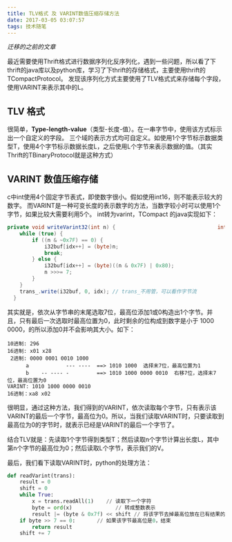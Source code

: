 ```yaml
---
title: TLV格式 及 VARINT数值压缩存储方法
date: 2017-03-05 03:07:57
tags: 技术随笔
---
```

*迁移的之前的文章*

最近需要使用Thrift格式进行数据序列化反序列化，遇到一些问题，所以看了下thrift的java库以及python库，学习了下thrift的存储格式，主要使用thrift的TCompactProtocol。
发现该序列化方式主要使用了TLV格式式来存储每个字段，使用VARINT来表示其中的L。

## TLV 格式
很简单，**Type-length-value**（类型-长度-值）。在一串字节中，使用该方式标示出一个自定义的字段。
三个域的表示方式均可自定义。如使用1个字节标示数据类型T，使用4个字节标示数据长度L，之后使用L个字节来表示数据的值。（其实Thrift的TBinaryProtocol就是这种方式）

## VARINT 数值压缩存储
c中int使用4个固定字节表式，即使数字很小。假如使用int16，则不能表示较大的数字。
而VARINT是一种可变长度的表示数字的方法，当数字较小时可以使用1个字节，如果比较大需要利用5个。
int转为varint，TCompact 的java实现如下：
```Java
private void writeVarint32(int n) {                                 int idx = 0;
    while (true) {
        if ((n & ~0x7F) == 0) {
            i32buf[idx++] = (byte)n;
            break;
        } else {
            i32buf[idx++] = (byte)((n & 0x7F) | 0x80);
            n >>>= 7;
        }
    }
    trans_.write(i32buf, 0, idx); // trans_不用管，可以看作字节流
  }  
```

其实就是，依次从字节串的末尾选取7位，最高位添加1或0构造出1个字节。并且，只有最后一次选取时最高位置为0，此时剩余的位构成到数字是小于 1000 0000，的所以添加0并不会影响其大小。如下：
```
10进制: 296
16进制: x01 x28
 2进制: 0000 0001 0010 1000
      a            --- ----  ==> 1010 1000  选择末7位，最高位置为1
      b    -- ---- -         ==> 1010 1000 0000 0010  右移7位，选择末7位，最高位置为0
VARINT: 1010 1000 0000 0010
16进制：xa8 x02
```

很明显，通过这种方法，我们得到的VARINT，依次读取每个字节，只有表示该VARINT的最后一个字节，最高位为0。所以，当我们读取VARINT时，只要读取到最高位为0的字节时，就表示已经是VARINT的最后一个字节了。

结合TLV就是：先读取1个字节得到类型T；然后读取n个字节计算出长度L，其中第n个字节的最高位为0；然后读取L个字节，表示我们的V。

最后，我们看下读取VARINT时，python的处理方法：
```Python
def readVarint(trans):
    result = 0 
    shift = 0 
    while True:
        x = trans.readAll(1)    // 读取下一个字符
        byte = ord(x)              // 转成整数表示
        result |= (byte & 0x7f) << shift // 将该字节去掉最高位放在已有结果的左侧
    if byte >> 7 == 0:       // 如果该字节最高位是0，结束
        return result
    shift += 7
```

